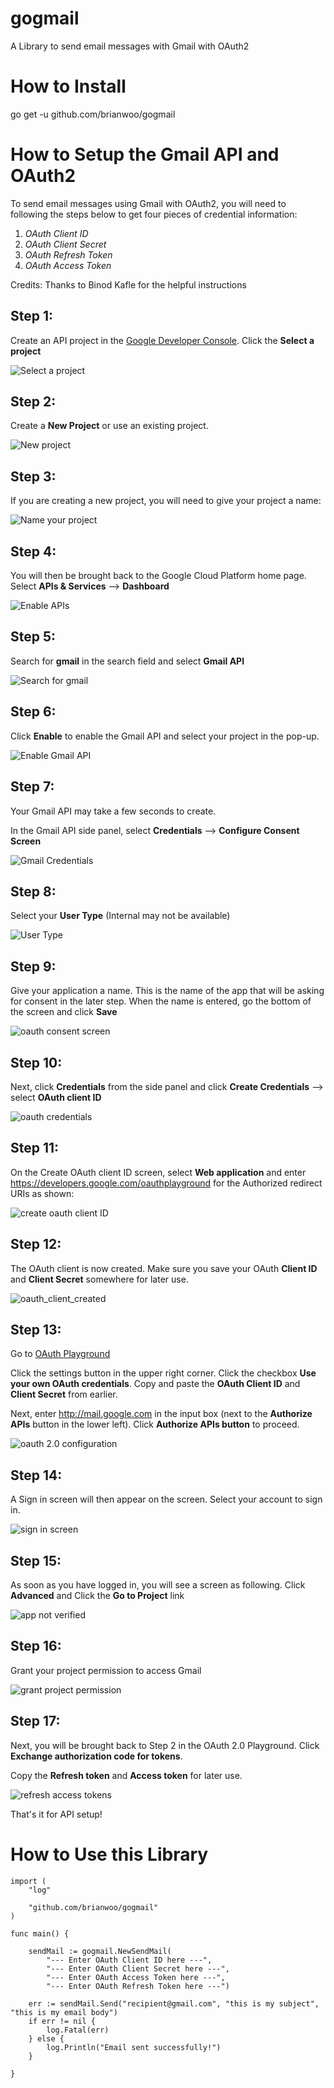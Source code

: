 # gogmail
A Library to send email messages with Gmail with OAuth2

# How to Install
go get -u github.com/brianwoo/gogmail

# How to Setup the Gmail API and OAuth2
To send email messages using Gmail with OAuth2, you will need to following the steps below to get four pieces of credential information:

1. *OAuth Client ID*
1. *OAuth Client Secret*
1. *OAuth Refresh Token*
1. *OAuth Access Token*

Credits: Thanks to Binod Kafle for the helpful instructions

## Step 1:
Create an API project in the [Google Developer Console](https://console.cloud.google.com).  Click the **Select a project**

![Select a project](/images/select_a_project.png)

## Step 2:
Create a **New Project** or use an existing project.

![New project](/images/new_project.png)

## Step 3:
If you are creating a new project, you will need to give your project a name:

![Name your project](/images/name_your_project.png)

## Step 4:
You will then be brought back to the Google Cloud Platform home page.
Select **APIs & Services** --> **Dashboard**

![Enable APIs](/images/enable_apis.png)

## Step 5:
Search for **gmail** in the search field and select **Gmail API**

![Search for gmail](/images/search_for_gmail.png)

## Step 6:
Click **Enable** to enable the Gmail API and select your project in the pop-up.

![Enable Gmail API](/images/enable_gmail.png)

## Step 7:
Your Gmail API may take a few seconds to create.

In the Gmail API side panel, select **Credentials** --> **Configure Consent Screen**

![Gmail Credentials](/images/gmail_api_credentials_consent.png)

## Step 8:
Select your **User Type** (Internal may not be available)

![User Type](/images/api_user_type.png)

## Step 9:
Give your application a name. This is the name of the app that will be asking for consent in the later step. When the name is entered, go the bottom of the screen and click **Save**

![oauth consent screen](/images/oauth_consent_screen.png)

## Step 10:
Next, click **Credentials** from the side panel and click **Create Credentials**
--> select **OAuth client ID**

![oauth credentials](/images/oauth_credentials.png)

## Step 11:
On the Create OAuth client ID screen, select **Web application** and enter https://developers.google.com/oauthplayground for the Authorized redirect URIs as shown:

![create oauth client ID](/images/create_oauth_client_id.png)

## Step 12:
The OAuth client is now created. Make sure you save your OAuth **Client ID** and **Client Secret** somewhere for later use.

![oauth_client_created](/images/oauth_client_created.png)

## Step 13:
Go to [OAuth Playground](https://developers.google.com/oauthplayground)

Click the settings button in the upper right corner. Click the checkbox **Use your own OAuth credentials**. Copy and paste the **OAuth Client ID** and **Client Secret** from earlier.

Next, enter http://mail.google.com in the input box (next to the **Authorize APIs** button in the lower left).  Click **Authorize APIs button** to proceed.

![oauth 2.0 configuration](/images/oauth_playground.png)

## Step 14:
A Sign in screen will then appear on the screen.  Select your account to sign in.

![sign in screen](/images/choose_an_account.png)

## Step 15:
As soon as you have logged in, you will see a screen as following. Click **Advanced** and Click the **Go to Project** link

![app not verified](/images/app_not_verified.png)

## Step 16:
Grant your project permission to access Gmail

![grant project permission](/images/grant_project_permission.png)

## Step 17:
Next, you will be brought back to Step 2 in the OAuth 2.0 Playground. Click **Exchange authorization code for tokens**.

Copy the **Refresh token** and **Access token** for later use.

![refresh access tokens](/images/refresh_access_token.png)

That's it for API setup!


# How to Use this Library
```golang
import (
	"log"

	"github.com/brianwoo/gogmail"
)

func main() {

	sendMail := gogmail.NewSendMail(
		"--- Enter OAuth Client ID here ---",
		"--- Enter OAuth Client Secret here ---",
		"--- Enter OAuth Access Token here ---",
		"--- Enter OAuth Refresh Token here ---")

	err := sendMail.Send("recipient@gmail.com", "this is my subject", "this is my email body")
	if err != nil {
		log.Fatal(err)
	} else {
		log.Println("Email sent successfully!")
	}

}
```

